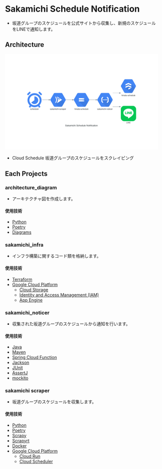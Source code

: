 # Sakamichi Schedule Notification

- 坂道グループのスケジュールを公式サイトから収集し、新規のスケジュールをLINEで通知します。

## Architecture

![](architecture_diagram/output/architecture_diagram.png)

- Cloud Schedule 坂道グループのスケジュールをスクレイピング

## Each Projects

### architecture_diagram

- アーキテクチャ図を作成します。

#### 使用技術
- [Python](https://www.python.org/)
- [Poetry](https://python-poetry.org/)
- [Diagrams](https://diagrams.mingrammer.com/)

### sakamichi_infra

- インフラ構築に関するコード類を格納します。

#### 使用技術
- [Terraform](https://www.terraform.io/)
- [Google Cloud Platform](https://console.cloud.google.com/?hl=ja)
  - [Cloud Storage](https://cloud.google.com/storage/)
  - [Identity and Access Management (IAM)](https://cloud.google.com/iam/)
  - [App Engine](https://cloud.google.com/appengine)

### sakamichi_noticer

- 収集された坂道グループのスケジュールから通知を行います。

#### 使用技術
- [Java](https://www.java.com/ja/)
- [Maven](https://maven.apache.org/)
- [Spring Cloud Function](https://spring.io/projects/spring-cloud-function)
- [Jackson](https://github.com/FasterXML/jackson)
- [JUnit](https://junit.org/junit5/)
- [AssertJ](https://assertj.github.io/doc/)
- [mockito](https://site.mockito.org/)

### sakamichi scraper

- 坂道グループのスケジュールを収集します。

#### 使用技術
- [Python](https://www.python.org/)
- [Poetry](https://python-poetry.org/)
- [Scrapy](https://scrapy.org/)
- [Scrapyrt](https://github.com/scrapinghub/scrapyrt)
- [Docker](https://www.docker.com/)
- [Google Cloud Platform](https://console.cloud.google.com/?hl=ja)
  - [Cloud Run](https://cloud.google.com/run)
  - [Cloud Scheduler](https://cloud.google.com/scheduler)